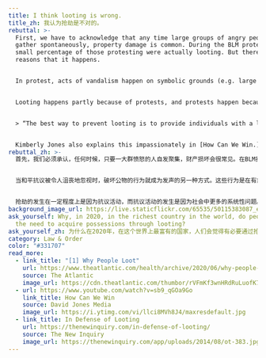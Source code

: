 ```yaml
---
title: I think looting is wrong.
title_zh: 我认为抢劫是不对的。
rebuttal: >-
  First, we have to acknowledge that any time large groups of angry people
  gather spontaneously, property damage is common. During the BLM protests, a
  small percentage of those protesting were actually looting. But there are many
  reasons that it happens.


  In protest, acts of vandalism happen on symbolic grounds (e.g. large corporations like Target, police stations, statues). In the U.S., these acts in these locations represent a desire for a redistribution of property—it’s a form of empowerment. It has been a way to make one’s voice heard when peaceful protests go frustratingly unheard. And indeed, some looters aren’t affiliated with the protests at all, and are taking advantage of the situation. Others are acting in response to media attention.


  Looting happens partly because of protests, and protests happen because of more systemic issues in society. To stop people from looting, we have to examine the root causes and create systemic change. In *The Atlantic*, one political science professor sums it up: 


  > “The best way to prevent looting is to provide individuals with a living wage, provide for their basic needs, treat them with human dignity, and facilitate a life that is about thriving.”\[1] 


  Kimberly Jones also explains this impassionately in [How Can We Win.](https://www.youtube.com/watch?v=sb9_qGOa9Go)
rebuttal_zh: >-
  首先，我们必须承认，任何时候，只要一大群愤怒的人自发聚集，财产损坏会很常见。在BLM抗议期间，一小部分抗议者实际上是在抢劫。但它的发生有很多原因。


  当和平抗议被令人沮丧地忽视时，破坏公物的行为就成为发声的另一种方式。这些行为是在有象征性意味的地点上发生的(例如，针对像Target的大公司、警察局、雕像等)。在美国，这些地点的破坏行为植根于财富不平等，代表了人们一种重新分配财富的愿望。


  抢劫的发生在一定程度上是因为抗议活动，而抗议活动的发生是因为社会中更多的系统性问题。这是一种在政治和经济上感到无能为力的反应。为了阻止人们抢掠，我们必须查找根本原因，并创造系统性的变化。在《大西洋月刊》上，一位政治学教授总结道：“防止抢劫的最好方法是为个人提供基本生活工资，满足他们的基本需求，以人应有的尊严对待他们，促成一条有通向富足的生活途径。”\[1] 金伯利·琼斯(Kimberly Jones)在[《我们如何才能获胜》](https://www.youtube.com/watch?v=sb9_qGOa9Go)一书中满怀激情地解释了这一点。
background_image_url: https://live.staticflickr.com/65535/50115383087_ef729245a6_b.jpg
ask_yourself: Why, in 2020, in the richest country in the world, do people feel
  the need to acquire possessions through looting?
ask_yourself_zh: 为什么在2020年，在这个世界上最富有的国家，人们会觉得有必要通过抢劫来获取财产？
category: Law & Order
color: "#331707"
read_more:
  - link_title: "[1] Why People Loot"
    url: https://www.theatlantic.com/health/archive/2020/06/why-people-loot/612577/
    source: The Atlantic
    image_url: https://cdn.theatlantic.com/thumbor/rVFmKf3wnHRdRuLuofK7TCODTlw=/0x349:6712x4125/1440x810/media/img/mt/2020/06/h_19.00269031/original.jpg
  - url: https://www.youtube.com/watch?v=sb9_qGOa9Go
    link_title: How Can We Win
    source: David Jones Media
    image_url: https://i.ytimg.com/vi/llci8MVh8J4/maxresdefault.jpg
  - link_title: In Defense of Looting
    url: https://thenewinquiry.com/in-defense-of-looting/
    source: The New Inquiry
    image_url: https://thenewinquiry.com/app/uploads/2014/08/ot-383.jpg
---
```

